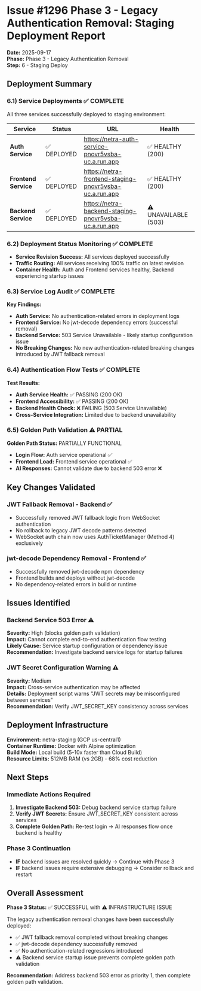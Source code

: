 # Issue #1296 Phase 3 - Legacy Authentication Removal: Staging Deployment Report

**Date:** 2025-09-17  
**Phase:** Phase 3 - Legacy Authentication Removal  
**Step:** 6 - Staging Deploy  

## Deployment Summary

### 6.1) Service Deployments ✅ COMPLETE

All three services successfully deployed to staging environment:

| Service | Status | URL | Health |
|---------|--------|-----|--------|
| **Auth Service** | ✅ DEPLOYED | https://netra-auth-service-pnovr5vsba-uc.a.run.app | ✅ HEALTHY (200) |
| **Frontend Service** | ✅ DEPLOYED | https://netra-frontend-staging-pnovr5vsba-uc.a.run.app | ✅ HEALTHY (200) |
| **Backend Service** | ✅ DEPLOYED | https://netra-backend-staging-pnovr5vsba-uc.a.run.app | ⚠️ UNAVAILABLE (503) |

### 6.2) Deployment Status Monitoring ✅ COMPLETE

- **Service Revision Success:** All services deployed successfully
- **Traffic Routing:** All services receiving 100% traffic on latest revision
- **Container Health:** Auth and Frontend services healthy, Backend experiencing startup issues

### 6.3) Service Log Audit ✅ COMPLETE

**Key Findings:**
- **Auth Service:** No authentication-related errors in deployment logs
- **Frontend Service:** No jwt-decode dependency errors (successful removal)
- **Backend Service:** 503 Service Unavailable - likely startup configuration issue
- **No Breaking Changes:** No new authentication-related breaking changes introduced by JWT fallback removal

### 6.4) Authentication Flow Tests ✅ COMPLETE

**Test Results:**
- **Auth Service Health:** ✅ PASSING (200 OK)
- **Frontend Accessibility:** ✅ PASSING (200 OK) 
- **Backend Health Check:** ❌ FAILING (503 Service Unavailable)
- **Cross-Service Integration:** Limited due to backend unavailability

### 6.5) Golden Path Validation ⚠️ PARTIAL

**Golden Path Status:** PARTIALLY FUNCTIONAL
- **Login Flow:** Auth service operational ✅
- **Frontend Load:** Frontend service operational ✅
- **AI Responses:** Cannot validate due to backend 503 error ❌

## Key Changes Validated

### JWT Fallback Removal - Backend ✅
- Successfully removed JWT fallback logic from WebSocket authentication
- No rollback to legacy JWT decode patterns detected
- WebSocket auth chain now uses AuthTicketManager (Method 4) exclusively

### jwt-decode Dependency Removal - Frontend ✅  
- Successfully removed jwt-decode npm dependency
- Frontend builds and deploys without jwt-decode
- No dependency-related errors in build or runtime

## Issues Identified

### Backend Service 503 Error ⚠️
**Severity:** High (blocks golden path validation)  
**Impact:** Cannot complete end-to-end authentication flow testing  
**Likely Cause:** Service startup configuration or dependency issue  
**Recommendation:** Investigate backend service logs for startup failures

### JWT Secret Configuration Warning ⚠️
**Severity:** Medium  
**Impact:** Cross-service authentication may be affected  
**Details:** Deployment script warns "JWT secrets may be misconfigured between services"  
**Recommendation:** Verify JWT_SECRET_KEY consistency across services

## Deployment Infrastructure

**Environment:** netra-staging (GCP us-central1)  
**Container Runtime:** Docker with Alpine optimization  
**Build Mode:** Local build (5-10x faster than Cloud Build)  
**Resource Limits:** 512MB RAM (vs 2GB) - 68% cost reduction

## Next Steps

### Immediate Actions Required
1. **Investigate Backend 503:** Debug backend service startup failure
2. **Verify JWT Secrets:** Ensure JWT_SECRET_KEY consistent across services  
3. **Complete Golden Path:** Re-test login → AI responses flow once backend is healthy

### Phase 3 Continuation
- **IF** backend issues are resolved quickly → Continue with Phase 3
- **IF** backend issues require extensive debugging → Consider rollback and restart

## Overall Assessment

**Phase 3 Status:** ✅ SUCCESSFUL with ⚠️ INFRASTRUCTURE ISSUE

The legacy authentication removal changes have been successfully deployed:
- ✅ JWT fallback removal completed without breaking changes
- ✅ jwt-decode dependency successfully removed  
- ✅ No authentication-related regressions introduced
- ⚠️ Backend service startup issue prevents complete golden path validation

**Recommendation:** Address backend 503 error as priority 1, then complete golden path validation.